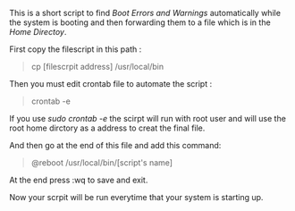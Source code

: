 This is a short script to find *Boot Errors and Warnings* automatically
while the system is booting and then  forwarding them to a file which is
in the *Home Directoy*.

First copy the filescript in this path :
> cp [filescrpit address] /usr/local/bin

Then you must edit crontab file to automate the script :
> crontab -e

If you use *sudo crontab -e* the scirpt will run with root user and will
use the root home dirctory as a address to creat the final file.

And then go at the end of this file and add this command:
> @reboot /usr/local/bin/[script's name]

At the end press :wq to save and exit.

Now your scrpit will be run everytime that your system is starting up.




